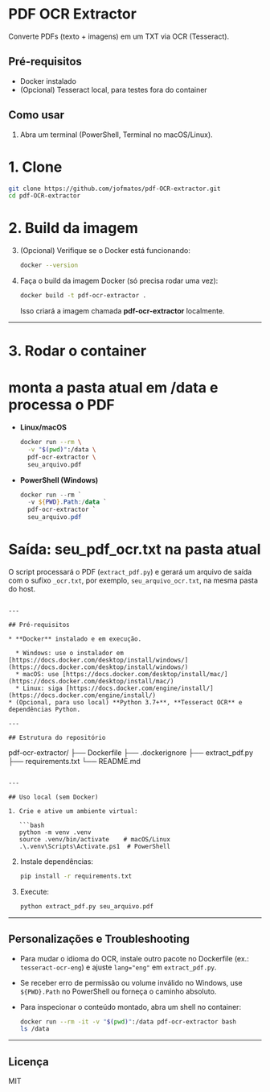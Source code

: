 # PDF OCR Extractor

Converte PDFs (texto + imagens) em um TXT via OCR (Tesseract).

## Pré-requisitos

- Docker instalado  
- (Opcional) Tesseract local, para testes fora do container  

## Como usar

1. Abra um terminal (PowerShell, Terminal no macOS/Linux).

# 1. Clone
```bash
git clone https://github.com/jofmatos/pdf-OCR-extractor.git
cd pdf-OCR-extractor
```

# 2. Build da imagem

3. (Opcional) Verifique se o Docker está funcionando:

   ```bash
   docker --version
   ```
4. Faça o build da imagem Docker (só precisa rodar uma vez):

   ```bash
   docker build -t pdf-ocr-extractor .
   ```

   Isso criará a imagem chamada **pdf-ocr-extractor** localmente.

---

# 3. Rodar o container
#    monta a pasta atual em /data e processa o PDF

   * **Linux/macOS**

     ```bash
     docker run --rm \
       -v "$(pwd)":/data \
       pdf-ocr-extractor \
       seu_arquivo.pdf
     ```

   * **PowerShell (Windows)**

     ```powershell
     docker run --rm `
       -v ${PWD}.Path:/data `
       pdf-ocr-extractor `
       seu_arquivo.pdf
     ```

# Saída: seu_pdf_ocr.txt na pasta atual

O script processará o PDF (`extract_pdf.py`) e gerará um arquivo de saída com o sufixo `_ocr.txt`, por exemplo, `seu_arquivo_ocr.txt`, na mesma pasta do host.

```

---

## Pré-requisitos

* **Docker** instalado e em execução.

  * Windows: use o instalador em [https://docs.docker.com/desktop/install/windows/](https://docs.docker.com/desktop/install/windows/)
  * macOS: use [https://docs.docker.com/desktop/install/mac/](https://docs.docker.com/desktop/install/mac/)
  * Linux: siga [https://docs.docker.com/engine/install/](https://docs.docker.com/engine/install/)
* (Opcional, para uso local) **Python 3.7+**, **Tesseract OCR** e dependências Python.

---

## Estrutura do repositório

```
pdf-ocr-extractor/
├── Dockerfile
├── .dockerignore
├── extract_pdf.py
├── requirements.txt
└── README.md
```

---

## Uso local (sem Docker)

1. Crie e ative um ambiente virtual:

   ```bash
   python -m venv .venv
   source .venv/bin/activate    # macOS/Linux
   .\.venv\Scripts\Activate.ps1  # PowerShell
   ```
2. Instale dependências:

   ```bash
   pip install -r requirements.txt
   ```
3. Execute:

   ```bash
   python extract_pdf.py seu_arquivo.pdf
   ```

---

## Personalizações e Troubleshooting

* Para mudar o idioma do OCR, instale outro pacote no Dockerfile (ex.: `tesseract-ocr-eng`) e ajuste `lang="eng"` em `extract_pdf.py`.
* Se receber erro de permissão ou volume inválido no Windows, use `${PWD}.Path` no PowerShell ou forneça o caminho absoluto.
* Para inspecionar o conteúdo montado, abra um shell no container:

  ```bash
  docker run --rm -it -v "$(pwd)":/data pdf-ocr-extractor bash
  ls /data
  ```

---

## Licença

MIT
